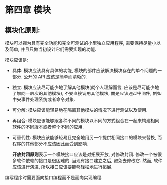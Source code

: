 # 第四章 模块

## 模块化原则:

模块可以视为具有完全功能和完全可测试的小型独立应用程序, 需要保持尽量小以及简单, 并且只做当初设计它们需要实现的功能.

模块应该是:

- 具体: 模块应该具有具体的功能, 模块的部件应该解决模块存在的单个问题的一部分. 公开的 API 应该是简单而清晰的.
- 独立: 模块应该尽可能少地了解其他模块(就个人理解而言, 应该是尽可能少地了解同一层次的其他模块), 不要直接调用其他模块, 而是应该通过中间件, 例如中央事件处理系统或者命令对象.
- 可分解: 模块应该能轻易地在隔离其他模块的情况下进行测试以及使用.
- 再组合: 模块应该能够跟各种不同的模块以不同的方式组合在一起来构建相同软件的不同版本或者整个不同的应用.
- 可替代性: 模块应该能够轻易且完全地用另一个提供相同接口的模块来替换, 而程序的其他部分不应该因此而受到影响.

    **开放封闭原则**表示一个模块接口应该是对拓展开放, 对修改封闭. 修改一个被很多软件依赖的接口是很困难的. 当现有接口建立之后, 避免去修改它. 然而, 软件应该进行演进, 所以接口应该要能够轻松地进行拓展.

编写程序时需要面向接口编程而不是面向实现编程.
